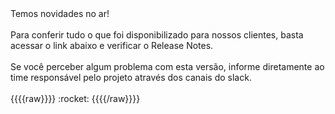 <div>
Temos novidades no ar!
<br></br>
Para conferir tudo o que foi disponibilizado para nossos clientes, basta acessar o link abaixo e verificar o Release Notes.
<br></br>
Se você perceber algum problema com esta versão, informe diretamente ao time responsável pelo projeto através dos canais do slack.
<br></br>
{{{{raw}}}}
:rocket: <https://dev.azure.com/nibogestao/NiboProjects/_wiki/wikis/NiboProjects.wiki?pagePath=/$(WikiFolder)/$(Release.ReleaseName)|Abrir Release Notes>
{{{{/raw}}}}
<div>
